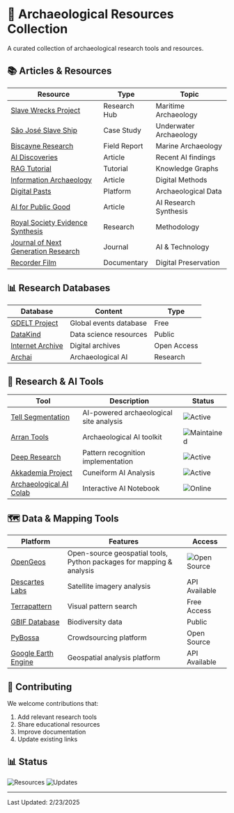 # 🏺 Archaeological Resources Collection

A curated collection of archaeological research tools and resources.

## 📚 Articles & Resources

| Resource | Type | Topic |
|----------|------|-------|
| [Slave Wrecks Project](https://slavewrecksproject.org/blog-hub/) | Research Hub | Maritime Archaeology |
| [São José Slave Ship](https://slavewrecksproject.org/blog-hub/from-no-return-the-journey-of-the-slave-ship-sao-jose) | Case Study | Underwater Archaeology |
| [Biscayne Research](https://slavewrecksproject.org/blog-hub/reflections-on-a-summer-in-biscayne) | Field Report | Marine Archaeology |
| [AI Discoveries](https://swisscognitive.ch/2024/10/31/5-archaeological-discoveries-made-by-ai/) | Article | Recent AI findings |
| [RAG Tutorial](https://www.datacamp.com/tutorial/knowledge-graph-rag) | Tutorial | Knowledge Graphs |
| [Information Archaeology](https://medium.com/design-bootcamp/information-archaelogy-3af68231138f) | Article | Digital Methods |
| [Digital Pasts](https://digitalpasts.github.io) | Platform | Archaeological Data |
| [AI for Public Good](https://www.jrf.org.uk/ai-for-public-good/better-results-for-less-money-ai-and-synthesising-knowledge) | Article | AI Research Synthesis |
| [Royal Society Evidence Synthesis](https://royalsociety.org/news-resources/projects/evidence-synthesis/) | Research | Methodology |
| [Journal of Next Generation Research](https://jngr5.com/index.php/journal-of-next-generation-resea/AIECT) | Journal | AI & Technology |
| [Recorder Film](https://recorderfilm.com) | Documentary | Digital Preservation |

## 📊 Research Databases

| Database | Content | Type |
|----------|---------|------|
| [GDELT Project](https://www.gdeltproject.org/data.html) | Global events database | Free |
| [DataKind](https://www.datakind.org) | Data science resources | Public |
| [Internet Archive](https://archive.org) | Digital archives | Open Access |
| [Archai](https://www.archai.io/about) | Archaeological AI | Research |

## 🔬 Research & AI Tools

| Tool | Description | Status |
|------|-------------|---------|
| [Tell Segmentation](https://github.com/mister-magpie/tell_segmentation) | AI-powered archaeological site analysis | ![Active](https://img.shields.io/badge/Status-Active-green) |
| [Arran Tools](https://github.com/ickramer/Arran) | Archaeological AI toolkit | ![Maintained](https://img.shields.io/badge/Status-Maintained-blue) |
| [Deep Research](https://github.com/dzhng/deep-research/tree/main) | Pattern recognition implementation | ![Active](https://img.shields.io/badge/Status-Active-green) |
| [Akkademia Project](https://github.com/gaigutherz/Akkademia?tab=readme-ov-file) | Cuneiform AI Analysis | ![Active](https://img.shields.io/badge/Status-Active-green) |
| [Archaeological AI Colab](https://colab.research.google.com/drive/1nO0Am-B_X2N1UIxQ0c5UJh_xa_fjUioY?usp=sharing) | Interactive AI Notebook | ![Online](https://img.shields.io/badge/Status-Online-blue) |

## 🗺️ Data & Mapping Tools

| Platform | Features | Access |
|----------|----------|---------|
| [OpenGeos](https://github.com/opengeos) | Open-source geospatial tools, Python packages for mapping & analysis | ![Open Source](https://img.shields.io/badge/Open%20Source-Yes-brightgreen) |
| [Descartes Labs](https://descarteslabs.com) | Satellite imagery analysis | API Available |
| [Terrapattern](https://terrapattern.com) | Visual pattern search | Free Access |
| [GBIF Database](https://www.gbif.org/species/search) | Biodiversity data | Public |
| [PyBossa](https://pybossa.com) | Crowdsourcing platform | Open Source |
| [Google Earth Engine](https://earthengine.google.com) | Geospatial analysis platform | API Available |

## 🤝 Contributing

We welcome contributions that:
1. Add relevant research tools
2. Share educational resources
3. Improve documentation
4. Update existing links

## 📊 Status

![Resources](https://img.shields.io/badge/Resources-Active-green)
![Updates](https://img.shields.io/badge/Updates-Weekly-blue)

---
Last Updated: 2/23/2025
